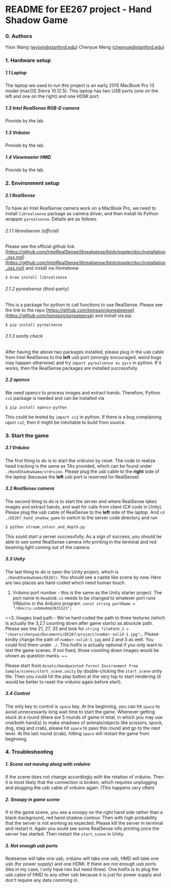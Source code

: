 # README for EE267 project - Hand Shadow Game

### 0. Authors
Yixin Wang (wyixin@stanford.edu)
Chenyue Meng (chenyue@stanford.edu)

### 1. Hardware setup
##### 1.1 Laptop
The laptop we used to run this project is an early 2015 MacBook Pro 13 model (macOS Sierra 10.12.5). This laptop has two USB ports (one on the left and one on the right) and one HDMI port. 

##### 1.2 Intel RealSense RGB-D camera
Provide by the lab.

##### 1.3 Vrduino
Provide by the lab.

##### 1.4 Viewmaster HMD
Provide by the lab.

### 2. Environment setup
##### 2.1 RealSense
To have an Intel RealSense camera work on a MacBook Pro, we need to install `librealsense` package as camera driver, and then install its Python wrapper `pyrealsense`. Details are as follows. 
###### 2.1.1 librealsense (official)
Please see the official github link [https://github.com/IntelRealSense/librealsense/blob/master/doc/installation_osx.md](https://github.com/IntelRealSense/librealsense/blob/master/doc/installation_osx.md) and install via Homebrew
```
$ brew install librealsense
```
###### 2.1.2 pyrealsense (third-party)
This is a package for python to call functions to use RealSense. Please see the link to the repo
[https://github.com/toinsson/pyrealsense](https://github.com/toinsson/pyrealsense)
and install via pip
```
$ pip install pyrealsense
```
###### 2.1.3 sanity check
After having the above two packages installed, please plug in the usb cable from Intel RealSense to the **left** usb port (strongly encouraged. weird bugs may happen otherwise) and try `import pyrealsense as pyrs` in python. If it works, then the RealSense packages are installed successfully. 

##### 2.2 opencv
We need opencv to process images and extract hands. Therefore, Python `cv2` package is needed and can be installed via
```
$ pip install opencv-python
```
This could be tested by `import cv2` in python. If there is a bug complaining upon `cv2`, then it might be inevitable to build from source. 

### 3. Start the game
##### 3.1 Vrduino
The first thing to do is to start the vrdruino by reset. The code to realize head tracking is the same as TAs provided, which can be found under `./HandShadowGame/vrdruino`. Please plug the usb cable to the **right** side of the laptop (because the **left** usb port is reserved for RealSense). 

##### 3.2 RealSense camera
The second thing to do is to start the server end where RealSense takes images and extract hands, and wait for calls from client (C# code in Unity). Please plug the usb cable of RealSense to the **left** side of the laptop. And `cd ./EE267_hand_shadow_game` to switch to the server code directory and run
```
$ python stream_colour_and_depth.py
```
This sould start a server successfully. As a sign of success, you should be able to see some RealSense camera info printing in the terminal and red beaming light coming out of the camera. 

##### 3.3 Unity
The last thing to do is open the Unity project, which is `./HandShadowGame/EE267/`. You should see a castle like scene by now. Here are two places are hard-coded which need human touch. 

1. Vrduino port number - this is the same as the Unity starter project. The port name in `ReadUSB.cs` needs to be changed to whatever port runs VRduino in the Arduino program. 
`const string portName = "/dev/cu.usbmodem2815121";`

~~2. Images load path - We've hard coded the path to three textures (which is actually the 3,2,1 counting down after game starts) as absolute path. Please see line 21, 27, 33 and look for `string filePath_1 = "/Users/chenyue/Documents/EE267/project/number-solid-1.jpg";`. Please kindly change the path of `number-solid-1.jpg` and 2 and 3 as well. You could find them under `./`. This hotfix is actually optional if you only want to test the game scenes. If not fixed, those counting down images would be shown as question marks. ~~

Please start from `Assets/Handpainted Forest Environment Free Sample/scenes/start_scene.unity` by double-clicking the `start_scene` unity file. Then you could hit the play button at the very top to start rendering (it would be better to reset the vrduino again before start).

##### 3.4 Control
The only key to control is `space` key. At the beginning, you can hit `space` to avoid unnecessarily long wait time to start the game. Whenever getting stuck at a round (there are 5 rounds of game in total, in which you may use one/both hand(s) to make shadows of animals/objects like scissors, spock, dog, stag and crab), please hit `space` to pass this round and go to the next level. At the last round (crab), hitting `space` will restart the game from beginning. 

### 4. Troubleshooting
##### 1. Scene not moving along with vrduino
If the scene does not change accordingly with the rotation of vrduino. Then it is most likely that the connection is broken, which requires unplugging and plugging the usb cable of vrduino again. (This happens very often)

##### 2. Snoopy in game scene
If in the game scene, you see a snoopy on the right hand side rather than a black-background, red hand shadow contour. Then with high probability that the server is not working as expected. Please kill the server in terminal and restart it. Again you sould see some RealSense info printing once the server has started. Then restart the `start_scene` in Unity. 

##### 3. Not enough usb ports
Realsense will take one usb, vrduino will take one usb, HMD will take one usb (for power supply) and one HDMI. If there are not enough usb ports (like in my case, I only have two but need three). One hotfix is to plug the usb cable of HMD to any other usb because it is just for power supply and don't require any data comming in. 
